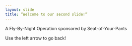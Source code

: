 ```yaml
---
layout: slide
title: “Welcome to our second slide!”
---
```

A Fly-By-Night Operation sponsored by Seat-of-Your-Pants

Use the left arrow to go back!
